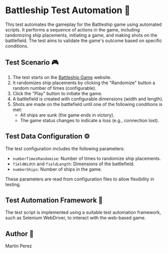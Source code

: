 # Battleship Test Automation 🚢

This test automates the gameplay for the Battleship game using automated scripts. It performs a sequence of actions 
in the game, including randomizing ship placements, initiating a game, and making shots on the battlefield.
The test aims to validate the game's outcome based on specific conditions.

## Test Scenario 🎮

1. The test starts on the [Battleship Game](http://ru.battleship-game.org) website.
2. It randomizes ship placements by clicking the "Randomize" button a random number of times (configurable).
3. Click the "Play" button to initiate the game.
4. A battlefield is created with configurable dimensions (width and length).
5. Shots are made on the battlefield until one of the following conditions is met:
    - All ships are sunk (the game ends in victory).
    - The game status changes to indicate a loss (e.g., connection lost).

## Test Data Configuration ⚙️

The test configuration includes the following parameters:
- `numberTimesRandomise`: Number of times to randomize ship placements.
- `fieldWidth` and `fieldLength`: Dimensions of the battlefield.
- `numberShips`: Number of ships in the game.

These parameters are read from configuration files to allow flexibility in testing.

## Test Automation Framework 🤖

The test script is implemented using a suitable test automation framework, such as Selenium WebDriver, to interact with the web-based game.

## Author 👤

Martin Perez

